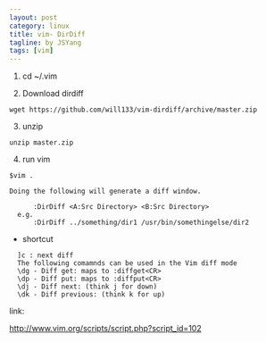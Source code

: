 ```yaml
---
layout: post
category: linux
title: vim- DirDiff
tagline: by JSYang
tags: [vim]
---
```


1.  cd ~/.vim

2. Download dirdiff 
```
wget https://github.com/will133/vim-dirdiff/archive/master.zip
```

3. unzip

```
unzip master.zip
```

4. run vim 
```
$vim . 
```

```
Doing the following will generate a diff window.

      :DirDiff <A:Src Directory> <B:Src Directory>
  e.g.
      :DirDiff ../something/dir1 /usr/bin/somethingelse/dir2 
```

* shortcut


```
  ]c : next diff
  The following comamnds can be used in the Vim diff mode
  \dg - Diff get: maps to :diffget<CR>
  \dp - Diff put: maps to :diffput<CR>
  \dj - Diff next: (think j for down)
  \dk - Diff previous: (think k for up) 
```  

link:

http://www.vim.org/scripts/script.php?script_id=102

